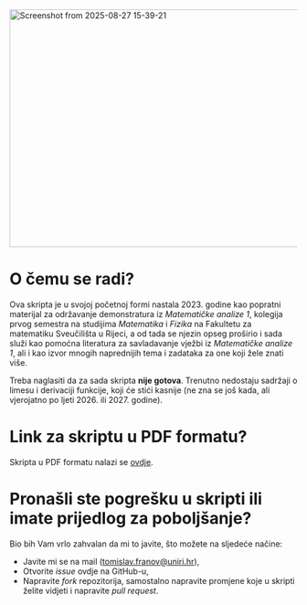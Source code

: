<img width="2346" height="416" alt="Screenshot from 2025-08-27 15-39-21" src="https://github.com/user-attachments/assets/2cac10e2-1f9b-442c-968d-67866781289d" />

# O čemu se radi?
Ova skripta je u svojoj početnoj formi nastala 2023. godine kao popratni materijal za održavanje demonstratura iz _Matematičke analize 1_, kolegija prvog semestra na studijima _Matematika_ i _Fizika_ na Fakultetu za matematiku Sveučilišta u Rijeci, a od tada se njezin opseg proširio i sada služi kao pomoćna literatura za savladavanje vježbi iz _Matematičke analize 1_, ali i kao izvor mnogih naprednijih tema i zadataka za one koji žele znati više.

Treba naglasiti da za sada skripta **nije gotova**. Trenutno nedostaju sadržaji o limesu i derivaciji funkcije, koji će stići kasnije (ne zna se još kada, ali vjerojatno po ljeti 2026. ili 2027. godine).

# Link za skriptu u PDF formatu?

Skripta u PDF formatu nalazi se [ovdje](https://github.com/user-attachments/files/22498028/main-1.pdf).

# Pronašli ste pogrešku u skripti ili imate prijedlog za poboljšanje?
Bio bih Vam vrlo zahvalan da mi to javite, što možete na sljedeće načine:
- Javite mi se na mail (tomislav.franov@uniri.hr),
- Otvorite *issue* ovdje na GitHub-u,
- Napravite *fork* repozitorija, samostalno napravite promjene koje u skripti želite vidjeti i napravite *pull request*.
